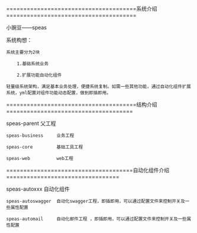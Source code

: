 ======================================系统介绍======================================

小豌豆——speas

系统构想：

    系统主要分为2块
    
        1.基础系统业务
        
        2.扩展功能自动化组件
        
    轻量级系统架构，满足基本业务处理，便捷系统复制。如需一些其他功能，通过自动化组件扩展系统，yml配置对组件功能动态配置，做到即插即用。
    
======================================结构介绍=====================================

speas-parent 父工程

    speas-business     业务工程
    
    speas-core         基础工具工程
    
    speas-web          web工程

=====================================自动化组件介绍=================================

speas-autoxxx 自动化组件

    speas-autoswagger  自动化swagger工程，即插即用，可以通过配置文件来控制开关及一些属性配置

    speas-automail     自动化邮件工程 ，即插即用，可以通过配置文件来控制开关及一些属性配置
   
